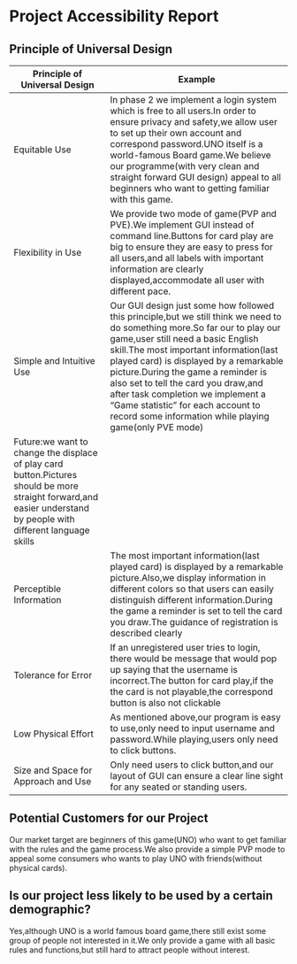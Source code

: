 # Project Accessibility Report #

## Principle of Universal Design ##

| Principle of Universal Design | Example |
|-------------------------------|---------|
| Equitable Use                 | In phase 2 we implement a login system which is free to all users.In order to ensure privacy and safety,we allow user to set up their own account and correspond password.UNO itself is a world-famous Board game.We believe our programme(with very clean and straight forward GUI design) appeal to all beginners who want to getting familiar with this game.        |
| Flexibility in Use            | We provide two mode of game(PVP and PVE).We implement GUI instead of command line.Buttons for card play are big to ensure they are easy to press for all users,and all labels with important information are clearly displayed,accommodate all user with different pace. |
| Simple and Intuitive Use      |Our GUI design just some how followed this principle,but we still think we need to do something more.So far our to play our game,user still need a basic English skill.The most important information(last played card) is displayed by a remarkable picture.During the game a reminder is also set to tell the card you draw,and after task completion we implement a “Game statistic” for each account to record some information while playing game(only PVE mode)
Future:we want to change the displace of play card button.Pictures should be more straight forward,and easier understand by people with different language skills |
| Perceptible Information       |The most important information(last played card) is displayed by a remarkable picture.Also,we display information in different colors so that users can easily distinguish different information.During the game a reminder is set to tell the card you draw.The guidance of registration is described clearly      |
| Tolerance for Error           |If an unregistered user tries to login, there would be message that would pop up saying that the username is incorrect.The button for card play,if the the card is not playable,the correspond button is also not clickable|
| Low Physical Effort           | As mentioned above,our program is easy to use,only need to input username and password.While playing,users only need to click buttons.|
| Size and Space for Approach and Use | Only need users to click button,and our layout of GUI can ensure a clear line sight for any seated or standing users.|

## Potential Customers for our Project ##
Our market target are beginners of this game(UNO) who want to get familiar with the rules and the game process.We also provide a simple PVP mode to appeal some consumers who wants to play UNO with friends(without physical cards).

## Is our project less likely to be used by a certain demographic? ##
Yes,although UNO is a world famous board game,there still exist some group of people not interested in it.We only provide a game with all basic rules and functions,but still hard to attract people without interest.
